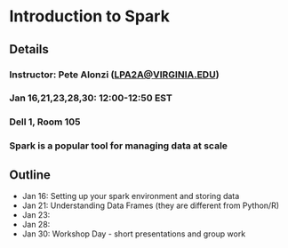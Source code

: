 # Introduction to Spark

## Details
### Instructor: Pete Alonzi (LPA2A@VIRGINIA.EDU)
### Jan 16,21,23,28,30: 12:00-12:50 EST
### Dell 1, Room 105
### Spark is a popular tool for managing data at scale

## Outline
* Jan 16: Setting up your spark environment and storing data
* Jan 21: Understanding Data Frames (they are different from Python/R)
* Jan 23:
* Jan 28:
* Jan 30: Workshop Day - short presentations and group work
